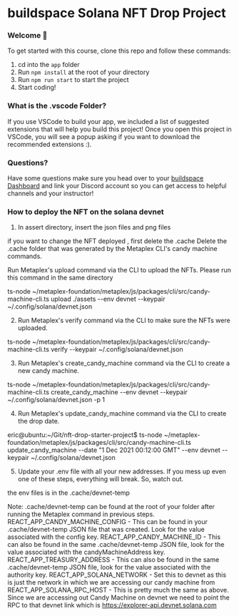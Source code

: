 # buildspace Solana NFT Drop Project
### Welcome 👋
To get started with this course, clone this repo and follow these commands:

1. cd into the `app` folder
2. Run `npm install` at the root of your directory
3. Run `npm run start` to start the project
4. Start coding!

### What is the .vscode Folder?
If you use VSCode to build your app, we included a list of suggested extensions that will help you build this project! Once you open this project in VSCode, you will see a popup asking if you want to download the recommended extensions :).

### Questions?
Have some questions make sure you head over to your [buildspace Dashboard](https://app.buildspace.so/projects/CO77556be5-25e9-49dd-a799-91a2fc29520e) and link your Discord account so you can get access to helpful channels and your instructor!

### How to deploy the NFT on the solana devnet

1. In assert directory, insert the json files and png files

if you want to change the NFT deployed , first delete the .cache
Delete the .cache folder that was generated by the Metaplex CLI's candy machine commands.

Run Metaplex's upload command via the CLI to upload the NFTs.
Please run this command in the same directory

ts-node ~/metaplex-foundation/metaplex/js/packages/cli/src/candy-machine-cli.ts upload ./assets --env devnet --keypair ~/.config/solana/devnet.json

2. Run Metaplex's verify command via the CLI to make sure the NFTs were uploaded.

ts-node ~/metaplex-foundation/metaplex/js/packages/cli/src/candy-machine-cli.ts verify --keypair ~/.config/solana/devnet.json

3. Run Metaplex's create_candy_machine command via the CLI to create a new candy machine.

ts-node ~/metaplex-foundation/metaplex/js/packages/cli/src/candy-machine-cli.ts create_candy_machine --env devnet --keypair ~/.config/solana/devnet.json -p 1

4. Run Metaplex's update_candy_machine command via the CLI to create the drop date.

eric@ubuntu:~/Git/nft-drop-starter-project$ ts-node ~/metaplex-foundation/metaplex/js/packages/cli/src/candy-machine-cli.ts update_candy_machine --date "1 Dec 2021 00:12:00 GMT" --env devnet --keypair ~/.config/solana/devnet.json

5. Update your .env file with all your new addresses.
If you mess up even one of these steps, everything will break. So, watch out.

the env files is in the  .cache/devnet-temp

Note: .cache/devnet-temp can be found at the root of your folder after running the Metaplex command in previous steps.
REACT_APP_CANDY_MACHINE_CONFIG - This can be found in your .cache/devnet-temp JSON file that was created. Look for the value associated with the config key.
REACT_APP_CANDY_MACHINE_ID - This can also be found in the same .cache/devnet-temp JSON file, look for the value associated with the candyMachineAddress key.
REACT_APP_TREASURY_ADDRESS - This can also be found in the same .cache/devnet-temp JSON file, look for the value associated with the authority key.
REACT_APP_SOLANA_NETWORK - Set this to devnet as this is just the network in which we are accessing our candy machine from
REACT_APP_SOLANA_RPC_HOST - This is pretty much the same as above. Since we are accessing out Candy Machine on devnet we need to point the RPC to that devnet link which is https://explorer-api.devnet.solana.com


